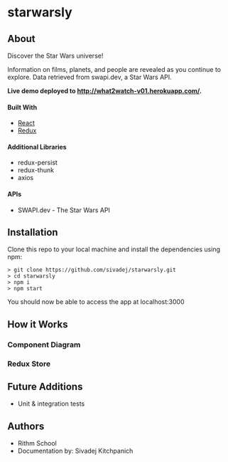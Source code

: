 # starwarsly

## About

Discover the Star Wars universe!

Information on films, planets, and people are revealed as you continue to explore. Data retrieved from swapi.dev, a Star Wars API. 



**Live demo deployed to http://what2watch-v01.herokuapp.com/.**

#### Built With
- [React](https://#/)
- [Redux](https://#/)

#### Additional Libraries
- redux-persist
- redux-thunk
- axios

#### APIs
- SWAPI.dev - The Star Wars API

## Installation
Clone this repo to your local machine and install the dependencies using npm:

```
> git clone https://github.com/sivadej/starwarsly.git
> cd starwarsly
> npm i
> npm start
```

You should now be able to access the app at localhost:3000

## How it Works



### Component Diagram


### Redux Store

## Future Additions
- Unit & integration tests

## Authors
- Rithm School
- Documentation by: Sivadej Kitchpanich